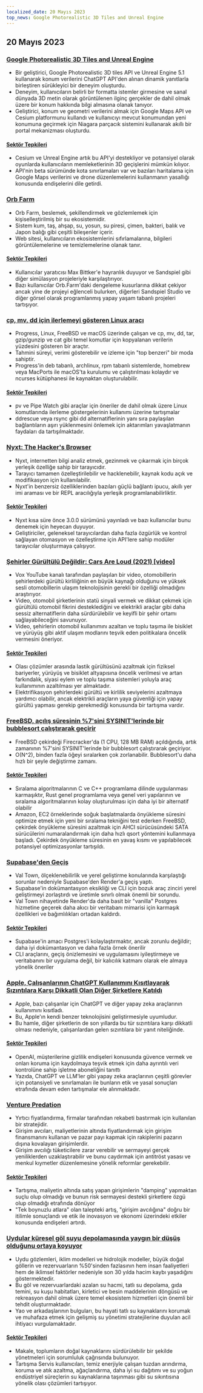 ```yaml
---
localized_date: 20 Mayıs 2023
top_news: Google Photorealistic 3D Tiles and Unreal Engine
---
```




## 20 Mayıs 2023

### [Google Photorealistic 3D Tiles and Unreal Engine](https://nilsbakker.nl/portfolio/3d-tiles/)

- Bir geliştirici, Google Photorealistic 3D tiles API ve Unreal Engine 5.1 kullanarak konum verilerini ChatGPT API'den alınan dinamik yanıtlarla birleştiren sürükleyici bir deneyim oluşturdu.
- Deneyim, kullanıcıların belirli bir formatta istemler girmesine ve sanal dünyada 3D metin olarak görüntülenen ilginç gerçekler de dahil olmak üzere bir konum hakkında bilgi almasına olanak tanıyor.
- Geliştirici, konum ve geometri verilerini almak için Google Maps API ve Cesium platformunu kullandı ve kullanıcıyı mevcut konumundan yeni konumuna geçirmek için Niagara parçacık sistemini kullanarak akıllı bir portal mekanizması oluşturdu.

#### [Sektör Tepkileri](http://news.ycombinator.com/item?id=36000631)

- Cesium ve Unreal Engine artık bu API'yi destekliyor ve potansiyel olarak oyunlarda kullanıcıların memleketlerinin 3D geçişlerini mümkün kılıyor.
- API'nin beta sürümünde kota sınırlamaları var ve bazıları haritalama için Google Maps verilerini ve drone düzenlemelerini kullanmanın yasallığı konusunda endişelerini dile getirdi.

### [Orb Farm](https://orb.farm/)

- Orb Farm, beslemek, şekillendirmek ve gözlemlemek için kişiselleştirilmiş bir su ekosistemidir.
- Sistem kum, taş, ahşap, su, yosun, su piresi, çimen, bakteri, balık ve Japon balığı gibi çeşitli bileşenler içerir.
- Web sitesi, kullanıcıların ekosistemlerini sıfırlamalarına, bilgileri görüntülemelerine ve temizlemelerine olanak tanır.

#### [Sektör Tepkileri](http://news.ycombinator.com/item?id=35999835)

- Kullanıcılar yaratıcısı Max Bittker'e hayranlık duyuyor ve Sandspiel gibi diğer simülasyon projeleriyle karşılaştırıyor.
- Bazı kullanıcılar Orb.Farm'daki dengeleme kusurlarına dikkat çekiyor ancak yine de projeyi eğlenceli bulurken, diğerleri Sandspiel Studio ve diğer görsel olarak programlanmış yapay yaşam tabanlı projeleri tartışıyor.

### [cp, mv, dd için ilerlemeyi gösteren Linux aracı](https://github.com/Xfennec/progress)

- Progress, Linux, FreeBSD ve macOS üzerinde çalışan ve cp, mv, dd, tar, gzip/gunzip ve cat gibi temel komutlar için kopyalanan verilerin yüzdesini gösteren bir araçtır.
- Tahmini süreyi, verimi gösterebilir ve izleme için "top benzeri" bir moda sahiptir.
- Progress'in deb tabanlı, archlinux, rpm tabanlı sistemlerde, homebrew veya MacPorts ile macOS'ta kurulumu ve çalıştırılması kolaydır ve ncurses kütüphanesi ile kaynaktan oluşturulabilir.

#### [Sektör Tepkileri](http://news.ycombinator.com/item?id=36000407)

- pv ve Pipe Watch gibi araçlar için öneriler de dahil olmak üzere Linux komutlarında ilerleme göstergelerinin kullanımı üzerine tartışmalar
- ddrescue veya rsync gibi dd alternatiflerinin yanı sıra paylaşılan bağlantıların aşırı yüklenmesini önlemek için aktarımları yavaşlatmanın faydaları da tartışılmaktadır.

### [Nyxt: The Hacker's Browser](https://nyxt.atlas.engineer/)

- Nyxt, internetten bilgi analiz etmek, gezinmek ve çıkarmak için birçok yerleşik özelliğe sahip bir tarayıcıdır.
- Tarayıcı tamamen özelleştirilebilir ve hacklenebilir, kaynak kodu açık ve modifikasyon için kullanılabilir.
- Nyxt'in benzersiz özelliklerinden bazıları güçlü bağlantı ipucu, akıllı yer imi araması ve bir REPL aracılığıyla yerleşik programlanabilirliktir.

#### [Sektör Tepkileri](http://news.ycombinator.com/item?id=36006423)

- Nyxt kısa süre önce 3.0.0 sürümünü yayınladı ve bazı kullanıcılar bunu denemek için heyecan duyuyor.
- Geliştiriciler, geleneksel tarayıcılardan daha fazla özgürlük ve kontrol sağlayan otomasyon ve özelleştirme için API'lere sahip modüler tarayıcılar oluşturmaya çalışıyor.

### [Şehirler Gürültülü Değildir: Cars Are Loud (2021) [video]](https://www.youtube.com/watch?v=CTV-wwszGw8)

- Vox YouTube kanalı tarafından paylaşılan bir video, otomobillerin şehirlerdeki gürültü kirliliğinin en büyük kaynağı olduğunu ve yüksek sesli otomobillerin ulaşım teknolojisinin gerekli bir özelliği olmadığını araştırıyor.
- Video, otomobil şirketlerinin statü sinyali vermek ve dikkat çekmek için gürültülü otomobil fikrini desteklediğini ve elektrikli araçlar gibi daha sessiz alternatiflerin daha sürdürülebilir ve keyifli bir şehir ortamı sağlayabileceğini savunuyor.
- Video, şehirlerin otomobil kullanımını azaltan ve toplu taşıma ile bisiklet ve yürüyüş gibi aktif ulaşım modlarını teşvik eden politikalara öncelik vermesini öneriyor.

#### [Sektör Tepkileri](http://news.ycombinator.com/item?id=35999950)

- Olası çözümler arasında lastik gürültüsünü azaltmak için fiziksel bariyerler, yürüyüş ve bisiklet altyapısına öncelik verilmesi ve artan farkındalık, siyasi eylem ve toplu taşıma sistemleri yoluyla araç kullanımının azaltılması yer almaktadır.
- Elektrifikasyon şehirlerdeki gürültü ve kirlilik seviyelerini azaltmaya yardımcı olabilir, ancak elektrikli araçların yaya güvenliği için yapay gürültü yapması gerekip gerekmediği konusunda bir tartışma vardır.

### [FreeBSD, açılış süresinin %7'sini SYSINIT'lerinde bir bubblesort çalıştırarak geçirir](https://twitter.com/cperciva/status/1659558311920914432)

- FreeBSD çekirdeği Firecracker'da (1 CPU, 128 MB RAM) açıldığında, artık zamanının %7'sini SYSINIT'lerinde bir bubblesort çalıştırarak geçiriyor.
- O(N^2), binden fazla öğeyi sıralarken çok zorlanabilir. Bubblesort'u daha hızlı bir şeyle değiştirme zamanı.

#### [Sektör Tepkileri](http://news.ycombinator.com/item?id=36002574)

- Sıralama algoritmalarının C ve C++ programlama dilinde uygulanması karmaşıktır, Rust genel programlama veya genel veri yapılarının ve sıralama algoritmalarının kolay oluşturulması için daha iyi bir alternatif olabilir
- Amazon, EC2 örneklerinde soğuk başlatmalarda önyükleme süresini optimize etmek için yeni bir sıralama tekniğini test ederken FreeBSD, çekirdek önyükleme süresini azaltmak için AHCI sürücüsündeki SATA sürücülerini numaralandırmak için daha hızlı qsort yöntemini kullanmaya başladı. Çekirdek önyükleme süresinin en yavaş kısmı ve yapılabilecek potansiyel optimizasyonlar tartışıldı.

### [Supabase'den Geçiş](https://blog.val.town/blog/migrating-from-supabase)

- Val Town, ölçeklenebilirlik ve yerel geliştirme konularında karşılaştığı sorunlar nedeniyle Supabase'den Render'a geçiş yaptı.
- Supabase'in dokümantasyon eksikliği ve CLI için bozuk araç zinciri yerel geliştirmeyi zorlaştırdı ve üretimle sınırlı olmak önemli bir sorundu.
- Val Town nihayetinde Render'da daha basit bir "vanilla" Postgres hizmetine geçerek daha akıcı bir veritabanı mimarisi için karmaşık özellikleri ve bağımlılıkları ortadan kaldırdı.

#### [Sektör Tepkileri](http://news.ycombinator.com/item?id=36004925)

- Supabase'in amacı Postgres'i kolaylaştırmaktır, ancak zorunlu değildir; daha iyi dokümantasyon ve daha fazla örnek önerilir
- CLI araçlarını, geçiş önizlemesini ve uygulamasını iyileştirmeye ve veritabanını bir uygulama değil, bir kalıcılık katmanı olarak ele almaya yönelik öneriler

### [Apple, Çalışanlarının ChatGPT Kullanımını Kısıtlayarak Sızıntılara Karşı Dikkatli Olan Diğer Şirketlere Katıldı](https://www.wsj.com/articles/apple-restricts-use-of-chatgpt-joining-other-companies-wary-of-leaks-d44d7d34)

- Apple, bazı çalışanlar için ChatGPT ve diğer yapay zeka araçlarının kullanımını kısıtladı.
- Bu, Apple'ın kendi benzer teknolojisini geliştirmesiyle uyumludur.
- Bu hamle, diğer şirketlerin de son yıllarda bu tür sızıntılara karşı dikkatli olması nedeniyle, çalışanlardan gelen sızıntılara bir yanıt niteliğinde.

#### [Sektör Tepkileri](http://news.ycombinator.com/item?id=36000079)

- OpenAI, müşterilerine gizlilik endişeleri konusunda güvence vermek ve onları koruma için kaydolmaya teşvik etmek için daha ayrıntılı veri kontrolüne sahip işletme aboneliğini tanıttı
- Yazıda, ChatGPT ve LLM'ler gibi yapay zeka araçlarının çeşitli görevler için potansiyeli ve sınırlamaları ile bunların etik ve yasal sonuçları etrafında devam eden tartışmalar ele alınmaktadır.

### [Venture Predation](https://papers.ssrn.com/sol3/papers.cfm?abstract_id=4437360)

- Yırtıcı fiyatlandırma, firmalar tarafından rekabeti bastırmak için kullanılan bir stratejidir.
- Girişim avcıları, maliyetlerinin altında fiyatlandırmak için girişim finansmanını kullanan ve pazar payı kapmak için rakiplerini pazarın dışına kovalayan girişimlerdir.
- Girişim avcılığı tüketicilere zarar verebilir ve sermayeyi gerçek yeniliklerden uzaklaştırabilir ve bunu caydırmak için antitröst yasası ve menkul kıymetler düzenlemesine yönelik reformlar gerekebilir.

#### [Sektör Tepkileri](http://news.ycombinator.com/item?id=36003096)

- Tartışma, maliyetin altında satış yapan girişimlerin "damping" yapmaktan suçlu olup olmadığı ve bunun risk sermayesi destekli şirketlere özgü olup olmadığı etrafında dönüyor
- "Tek boynuzlu atlara" olan talepteki artış, "girişim avcılığına" doğru bir itilimle sonuçlandı ve etik ile inovasyon ve ekonomi üzerindeki etkiler konusunda endişeleri artırdı.

### [Uydular küresel göl suyu depolamasında yaygın bir düşüş olduğunu ortaya koyuyor](https://www.science.org/doi/10.1126/science.abo2812)

- Uydu gözlemleri, iklim modelleri ve hidrolojik modeller, büyük doğal göllerin ve rezervuarların %50'sinden fazlasının hem insan faaliyetleri hem de iklimsel faktörler nedeniyle son 30 yılda hacim kaybı yaşadığını göstermektedir.
- Bu göl ve rezervuarlardaki azalan su hacmi, tatlı su depolama, gıda temini, su kuşu habitatları, kirletici ve besin maddelerinin döngüsü ve rekreasyon dahil olmak üzere temel ekosistem hizmetleri için önemli bir tehdit oluşturmaktadır.
- Yao ve arkadaşlarının bulguları, bu hayati tatlı su kaynaklarını korumak ve muhafaza etmek için gelişmiş su yönetimi stratejilerine duyulan acil ihtiyacı vurgulamaktadır.

#### [Sektör Tepkileri](http://news.ycombinator.com/item?id=35999438)

- Makale, toplumların doğal kaynaklarını sürdürülebilir bir şekilde yönetmeleri için sorumluluk çağrısında bulunuyor.
- Tartışma Servis kullanıcıları, temiz enerjiyle çalışan tuzdan arındırma, koruma ve atık azaltma, ağaçlandırma, daha iyi su dağıtımı ve su yoğun endüstriyel süreçlerin su kaynaklarına taşınması gibi su sıkıntısına yönelik olası çözümleri tartışıyor.


